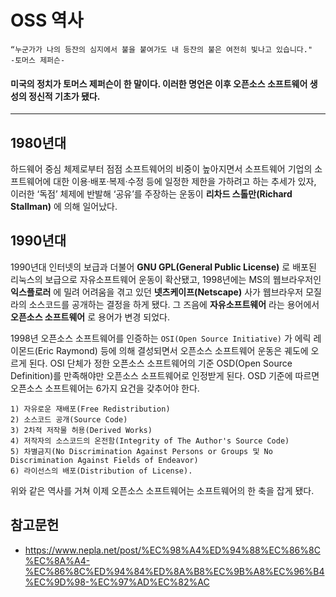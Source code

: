 # OSS 역사

```
“누군가가 나의 등잔의 심지에서 불을 붙여가도 내 등잔의 불은 여전히 빛나고 있습니다."
-토머스 제퍼슨-
```
#### 미국의 정치가 토머스 제퍼슨이 한 말이다. 이러한 명언은 이후 오픈소스 소프트웨어 생성의 정신적 기초가 됐다.

---

## 1980년대 

하드웨어 중심 체제로부터 점점 소프트웨어의 비중이 높아지면서 소프트웨어 기업의 
소프트웨어에 대한 이용·배포·복제·수정 등에 일정한 제한을 가하려고 하는 추세가 있자, 
이러한 ‘독점’ 체제에 반발해 ‘공유’를 주장하는 운동이 **리차드 스톨만(Richard Stallman)** 에 의해 일어났다.

## 1990년대

1990년대 인터넷의 보급과 더불어 **GNU GPL(General Public License)** 로 배포된 리눅스의 보급으로 자유소프트웨어 운동이 확산됐고, 1998년에는 MS의 웹브라우저인 
**익스플로러** 에 밀려 어려움을 겪고 있던 **넷츠케이프(Netscape)** 사가 웹브라우저 모질라의 소스코드를 공개하는 결정을 하게 됐다. 그 즈음에 **자유소프트웨어** 라는 용어에서 **오픈소스 소프트웨어** 로 용어가 변경 되었다.

1998년 오픈소스 소프트웨어를 인증하는 `OSI(Open Source Initiative)` 가 에릭 레이몬드(Eric Raymond) 등에 의해 결성되면서 오픈소스 소프트웨어 운동은 궤도에 오르게 된다.
OSI 단체가 정한 오픈소스 소프트웨어의 기준 OSD(Open Source Definition)를 만족해야만 오픈소스 소프트웨어로 인정받게 된다. OSD 기준에 따르면 오픈소스 소프트웨어는 6가지 요건을 갖추어야 한다.

```
1) 자유로운 재배포(Free Redistribution)
2) 소스코드 공개(Source Code) 
3) 2차적 저작물 허용(Derived Works) 
4) 저작자의 소스코드의 온전함(Integrity of The Author's Source Code) 
5) 차별금지(No Discrimination Against Persons or Groups 및 No Discrimination Against Fields of Endeavor) 
6) 라이선스의 배포(Distribution of License).
```

위와 같은 역사를 거쳐 이제 오픈소스 소프트웨어는 소프트웨어의 한 축을 잡게 됐다.

## 참고문헌
+ <https://www.nepla.net/post/%EC%98%A4%ED%94%88%EC%86%8C%EC%8A%A4-%EC%86%8C%ED%94%84%ED%8A%B8%EC%9B%A8%EC%96%B4%EC%9D%98-%EC%97%AD%EC%82%AC>
